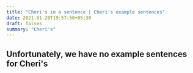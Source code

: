 ```yaml
---
title: "Cheri's in a sentence | Cheri's example sentences"
date: 2021-01-20T19:57:50+05:30
draft: falses
summary: "Cheri's"
---
```

## Unfortunately, we have no example sentences for Cheri's                 

